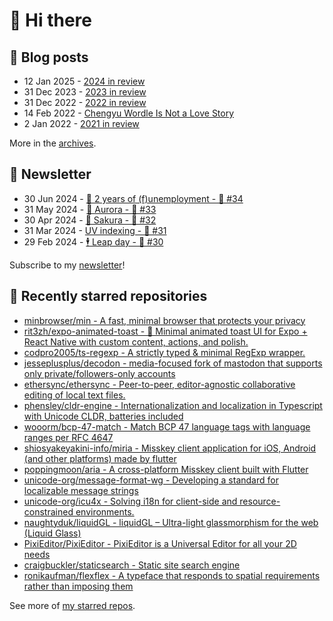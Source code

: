 # 👋 Hi there

## 📝 Blog posts

<!-- feed start -->
- 12 Jan 2025 - [2024 in review](https://cheeaun.com/blog/2025/01/2024-in-review/)
- 31 Dec 2023 - [2023 in review](https://cheeaun.com/blog/2023/12/2023-in-review/)
- 31 Dec 2022 - [2022 in review](https://cheeaun.com/blog/2022/12/2022-in-review/)
- 14 Feb 2022 - [Chengyu Wordle Is Not a Love Story](https://cheeaun.com/blog/2022/02/chengyu-wordle-is-not-a-love-story/)
- 2 Jan 2022 - [2021 in review](https://cheeaun.com/blog/2022/01/2021-in-review/)
<!-- feed end -->

More in the [archives](https://cheeaun.com/blog/archives/).

## 📰 Newsletter

<!-- newsletter start -->
- 30 Jun 2024 - [🎂 2 years of (f)unemployment - 🥫 #34](https://cheeaun.substack.com/p/2-years-of-funemployment-34)
- 31 May 2024 - [🌌 Aurora - 🥫 #33](https://cheeaun.substack.com/p/aurora-33)
- 30 Apr 2024 - [🌸 Sakura - 🥫 #32](https://cheeaun.substack.com/p/sakura-32)
- 31 Mar 2024 - [UV indexing - 🥫 #31](https://cheeaun.substack.com/p/uv-indexing-31)
- 29 Feb 2024 - [🕴️ Leap day - 🥫 #30](https://cheeaun.substack.com/p/leap-day-30)
<!-- newsletter end -->

Subscribe to my [newsletter](https://cheeaun.substack.com/)!

## 🌟 Recently starred repositories

<!-- starred repos start -->
- [minbrowser/min - A fast, minimal browser that protects your privacy](https://github.com/minbrowser/min)
- [rit3zh/expo-animated-toast -  🍞 Minimal animated toast UI for Expo + React Native with custom content, actions, and polish.](https://github.com/rit3zh/expo-animated-toast)
- [codpro2005/ts-regexp - A strictly typed & minimal RegExp wrapper.](https://github.com/codpro2005/ts-regexp)
- [jesseplusplus/decodon - media-focused fork of mastodon that supports only private/followers-only accounts](https://github.com/jesseplusplus/decodon)
- [ethersync/ethersync - Peer-to-peer, editor-agnostic collaborative editing of local text files.](https://github.com/ethersync/ethersync)
- [phensley/cldr-engine - Internationalization and localization in Typescript with Unicode CLDR, batteries included](https://github.com/phensley/cldr-engine)
- [wooorm/bcp-47-match - Match BCP 47 language tags with language ranges per RFC 4647](https://github.com/wooorm/bcp-47-match)
- [shiosyakeyakini-info/miria - Misskey client application for iOS, Android (and other platforms) made by flutter](https://github.com/shiosyakeyakini-info/miria)
- [poppingmoon/aria - A cross-platform Misskey client built with Flutter](https://github.com/poppingmoon/aria)
- [unicode-org/message-format-wg - Developing a standard for localizable message strings](https://github.com/unicode-org/message-format-wg)
- [unicode-org/icu4x - Solving i18n for client-side and resource-constrained environments.](https://github.com/unicode-org/icu4x)
- [naughtyduk/liquidGL - liquidGL – Ultra-light glassmorphism for the web (Liquid Glass)](https://github.com/naughtyduk/liquidGL)
- [PixiEditor/PixiEditor - PixiEditor is a Universal Editor for all your 2D needs](https://github.com/PixiEditor/PixiEditor)
- [craigbuckler/staticsearch - Static site search engine](https://github.com/craigbuckler/staticsearch)
- [ronikaufman/flexflex - A typeface that responds to spatial requirements rather than imposing them](https://github.com/ronikaufman/flexflex)
<!-- starred repos end -->

See more of [my starred repos](https://github.com/stars/cheeaun/).
